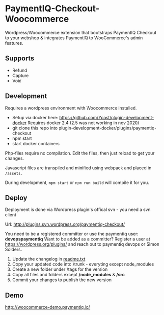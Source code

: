 # PaymentIQ-Checkout-Woocommerce

Wordpress/Woocommerce extension that bootstraps PaymentIQ Checkout to your webshop & integrates PaymentIQ to WooCommerce's admin features.

## Supports

* Refund
* Capture
* Void

## Development

Requires a wordpress environment with Woocommerce installed.

* Setup via docker here: https://github.com/Yoast/plugin-development-docker Requires docker 2.4 (2.5 was not working in nov 2020)
* git clone this repo into plugin-development-docker/plugins/paymentiq-checkout
* npm start
* start docker containers

Php-files require no compilation. Edit the files, then just reload to get your changes.

Javascript files are transpiled and minified using webpack and placed in `/assets`.

During development, `npm start` or `npm run build` will compile it for you.

## Deploy
Deployment is done via Wordpress plugin's offical svn - you need a svn client

Url: http://plugins.svn.wordpress.org/paymentiq-checkout/

You need to be a registered committer or use the paymentiq user: **devopspaymentiq**
Want to be added as a committer? Register a user at https://wordpress.org/plugins/ and reach out to paymentiq devops or Simon Solders.

1) Update the changelog in [readme.txt](https://github.com/devcode-git/PaymentIQ-Checkout-Plugin-Woocommerce/blob/main/readme.txt)
2) Copy your updated code into /trunk - everyting except node_modules
3) Create a new folder under /tags for the version
4) Copy all files and folders except **/node_modules** & **/src**
5) Commit your changes to publish the new version

## Demo

http://woocommerce-demo.paymentiq.io/
